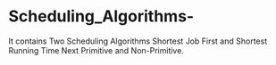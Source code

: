 # Scheduling_Algorithms-
It contains Two Scheduling Algorithms Shortest Job First and Shortest Running Time Next Primitive and Non-Primitive.
